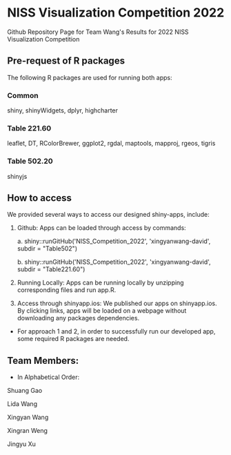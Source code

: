 # NISS Visualization Competition 2022
Github Repository Page for Team Wang's Results for 2022 NISS Visualization Competition

## Pre-request of R packages
The following R packages are used for running both apps: 

### Common

shiny, shinyWidgets, dplyr, highcharter

### Table 221.60

leaflet, DT, RColorBrewer, ggplot2, rgdal, maptools, mapproj, rgeos, tigris

### Table 502.20

shinyjs

## How to access

We provided several ways to access our designed shiny-apps, include: 
1.	Github: Apps can be loaded through access by commands: 

    a.	shiny::runGitHub('NISS_Competition_2022', 'xingyanwang-david', subdir = "Table502")
    
    b.	shiny::runGitHub('NISS_Competition_2022', 'xingyanwang-david', subdir = "Table221.60")
2.	Running Locally: Apps can be running locally by unzipping corresponding files and run app.R. 
3.	Access through shinyapp.ios: We published our apps on shinyapp.ios. By clicking links, apps will be loaded on a webpage without downloading any packages dependencies. 

* For approach 1 and 2, in order to successfully run our developed app, some required R packages are needed. 



## Team Members:
* In Alphabetical Order:

Shuang Gao

Lida Wang

Xingyan Wang

Xingran Weng

Jingyu Xu
